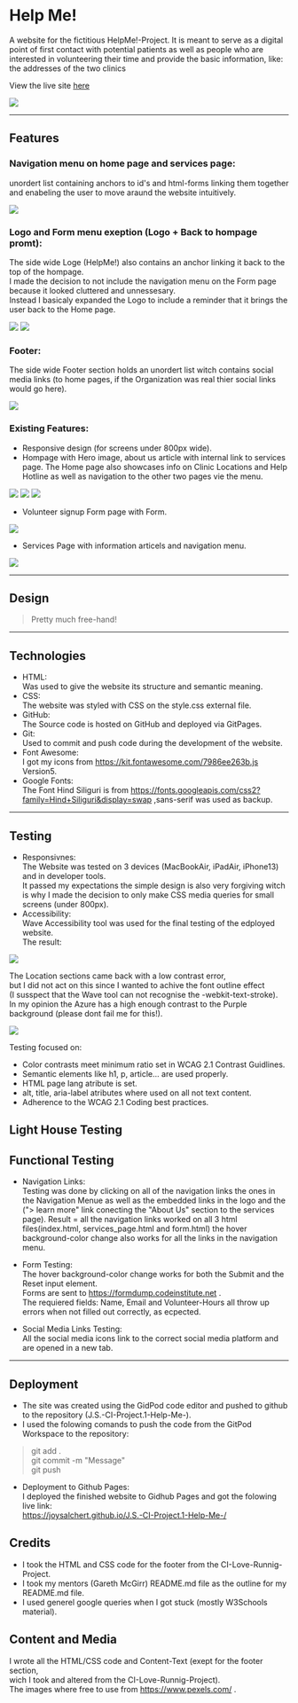 # Help Me!
A website for the fictitious HelpMe!-Project.
It is meant to serve as a digital point of first contact with potential patients as well as people who are interested in volunteering their time and provide the basic information, like: the addresses of the two clinics

View the live site <a href="https://joysalchert.github.io/J.S.-CI-Project.1-Help-Me/" target="_blank">here</a>

<img src="assets/images/readme_multi_device_mockup_screenshot.jpg">

<hr>

## Features
### Navigation menu on home page and services page:
unordert list containing anchors to id's and html-forms linking them together and enabeling the user to move araund the website intuitively.

<img src="assets/images/readme_nav_menu_screenshot.jpg">

### Logo and Form menu exeption (Logo + Back to hompage promt):
The side wide Loge (HelpMe!) also contains an anchor linking it back to the top of the hompage.<br>
I made the decision to not include the navigation menu on the Form page because it looked cluttered and unnessesary.<br>
Instead I basicaly expanded the Logo to include a reminder that it brings the user back to the Home page.

<img src="assets/images/readme_logo_screenshot.jpg">
<img src="assets/images/readme_form_logo_screenshot.jpg">

### Footer:
The side wide Footer section holds an unordert list witch contains social media links (to home pages, if the Organization was real thier social links would go here).

<img src="assets/images/readme_footer_screenshot.jpg">

### Existing Features:
- Responsive design (for screens under 800px wide).
- Hompage with Hero image, about us article with internal link to services page. The Home page also showcases info on Clinic Locations and Help Hotline as well as navigation to the other two pages vie the menu.
<img src="assets/images/readme_hotline_screenshot.jpg">
<img src="assets/images/readme_home_page_locations_screenshot.jpg">
<img src="assets/images/readme_about_us_screenshot.jpg">

- Volunteer signup Form page with Form.
<img src="assets/images/readme_form_page_screenshot.jpg">

- Services Page with information articels and navigation menu.
<img src="assets/images/readme_services_page_screenshot.jpg">

<hr>

## Design
> Pretty much free-hand!

<hr>

## Technologies
- HTML:<br>
Was used to give the website its structure and semantic meaning.
- CSS:<br>
The website was styled with CSS on the style.css external file.
- GitHub:<br>
The Source code is hosted on GitHub and deployed via GitPages.
- Git:<br>
Used to commit and push code during the development of the website.
- Font Awesome:<br>
I got my icons from https://kit.fontawesome.com/7986ee263b.js Version5.
- Google Fonts:<br>
The Font Hind Siliguri is from https://fonts.googleapis.com/css2?family=Hind+Siliguri&display=swap ,sans-serif was used as backup.

<hr>

## Testing
- Responsivnes:<br>
The Website was tested on 3 devices (MacBookAir, iPadAir, iPhone13) and in developer tools.<br>
It passed my expectations the simple design is also very forgiving witch is why I made the decision to only make CSS media queries for small screens (under 800px).
- Accessibility:<br>
Wave Accessibility tool was used for the final testing of the edployed website.<br>
The result:

<img src="assets/images/readme_wave_test_screenshot.jpg">

The Location sections came back with a low contrast error,<br>
but I did not act on this since I wanted to achive the font outline effect<br>
(I susspect that the Wave tool can not recognise the -webkit-text-stroke).<br>
In my opinion the Azure has a high enough contrast to the Purple background (please dont fail me for this!).

<img src="assets/images/readme_lighthouse_test_screenshot.jpg">

Testing focused on:
- Color contrasts meet minimum ratio set in WCAG 2.1 Contrast Guidlines.
- Semantic elements like h1, p, article... are used properly.
- HTML page lang atribute is set.
- alt, title, aria-label atributes where used on all not text content.
- Adherence to the WCAG 2.1 Coding best practices.

## Light House Testing


## Functional Testing

- Navigation Links:<br>
Testing was done by clicking on all of the navigation links the ones in the Navigation Menue as well as the embedded links in the logo and the<br>("> learn more" link conecting the "About Us" section to the services page).
Result = all the navigation links worked on all 3 html files(index.html, services_page.html and form.html) the hover background-color change also works for all the links in the navigation menu.

- Form Testing:<br>
The hover background-color change works for both the Submit and the Reset input element.<br>
Forms are sent to https://formdump.codeinstitute.net .<br>
The requiered fields: Name, Email and Volunteer-Hours all throw up errors when not filled out correctly, as ecpected.

- Social Media Links Testing:<br>
All the social media icons link to the correct social media platform and are opened in a new tab.

<hr>

## Deployment

- The site was created using the GidPod code editor and pushed to github to the repository (J.S.-CI-Project.1-Help-Me-).
- I used the folowing comands to push the code from the GitPod Workspace to the repository:
> git add .<br>
> git commit -m "Message"<br>
> git push

- Deployment to Github Pages:<br>
I deployed the finished website to Gidhub Pages and got the folowing live link:<br>
https://joysalchert.github.io/J.S.-CI-Project.1-Help-Me-/

## Credits
- I took the HTML and CSS code for the footer from the CI-Love-Runnig-Project.
- I took my mentors (Gareth McGirr) README.md file as the outline for my README.md file.
- I used generel google queries when I got stuck (mostly W3Schools material).

## Content and Media
I wrote all the HTML/CSS code and Content-Text (exept for the footer section,<br>
wich I took and altered from the CI-Love-Runnig-Project).<br>
The images where free to use from https://www.pexels.com/ .
